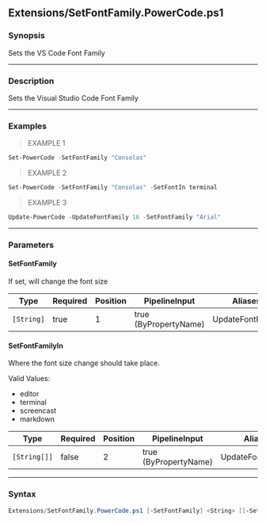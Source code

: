 Extensions/SetFontFamily.PowerCode.ps1
--------------------------------------




### Synopsis
Sets the VS Code Font Family



---


### Description

Sets the Visual Studio Code Font Family



---


### Examples
> EXAMPLE 1

```PowerShell
Set-PowerCode -SetFontFamily "Consolas"
```
> EXAMPLE 2

```PowerShell
Set-PowerCode -SetFontFamily "Consolas" -SetFontIn terminal
```
> EXAMPLE 3

```PowerShell
Update-PowerCode -UpdateFontFamily 16 -SetFontFamily "Arial"
```


---


### Parameters
#### **SetFontFamily**

If set, will change the font size






|Type      |Required|Position|PipelineInput        |Aliases         |
|----------|--------|--------|---------------------|----------------|
|`[String]`|true    |1       |true (ByPropertyName)|UpdateFontFamily|



#### **SetFontFamilyIn**

Where the font size change should take place.



Valid Values:

* editor
* terminal
* screencast
* markdown






|Type        |Required|Position|PipelineInput        |Aliases           |
|------------|--------|--------|---------------------|------------------|
|`[String[]]`|false   |2       |true (ByPropertyName)|UpdateFontFamilyIn|





---


### Syntax
```PowerShell
Extensions/SetFontFamily.PowerCode.ps1 [-SetFontFamily] <String> [[-SetFontFamilyIn] <String[]>] [<CommonParameters>]
```
